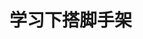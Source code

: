 <!--
 * @Desc: 
 * @Author: 曾茹菁
 * @Date: 2022-08-19 10:17:17
 * @LastEditors: 曾茹菁
 * @LastEditTime: 2022-08-19 10:17:32
-->
# 学习下搭脚手架